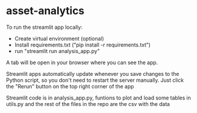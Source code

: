 # asset-analytics

To run the streamlit app locally:

- Create virtual environment (optional)
- Install requirements.txt ("pip install -r requirements.txt")
- run "streamlit run analysis_app.py"

A tab will be open in your browser where you can see the app.

Streamlit apps automatically update whenever you save changes to the Python script, so you don't need to restart the server manually. Just click the "Rerun" button on the top right corner of the app

Streamlit code is in analysis_app.py, funtions to plot and load some tables in utils.py and the rest of the files in the repo are the csv with the data
